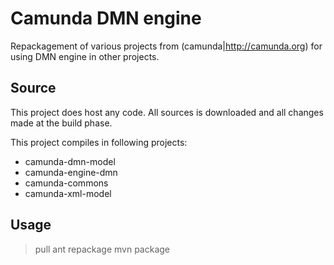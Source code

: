 # Camunda DMN engine

Repackagement of various projects from (camunda|http://camunda.org)
for using DMN engine in other projects.

## Source

This project does host any code. 
All sources is downloaded and all changes made at the build phase.

This project compiles in following projects:

 * camunda-dmn-model
 * camunda-engine-dmn
 * camunda-commons
 * camunda-xml-model

## Usage

   > pull
   > ant repackage
   > mvn package
  
